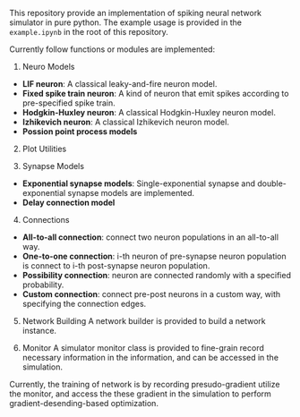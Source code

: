 This repository provide an implementation of spiking neural network simulator in pure python.
The example usage is provided in the `example.ipynb` in the root of this repository.

Currently follow functions or modules are implemented:
1. Neuro Models
+ **LIF neuron**: A classical leaky-and-fire neuron model.
+ **Fixed spike train neuron**: A kind of neuron that emit spikes according to pre-specified spike train.
+ **Hodgkin-Huxley neuron**: A classical Hodgkin-Huxley neuron model.
+ **Izhikevich neuron**: A classical Izhikevich neuron model.
+ **Possion point process models**

2. Plot Utilities

3. Synapse Models
+ **Exponential synapse models**: Single-exponential synapse and double-exponential synapse models are implemented.
+ **Delay connection model**

4. Connections 
+ **All-to-all connection**: connect two neuron populations in an all-to-all way.
+ **One-to-one connection**: i-th neuron of pre-synapse neuron population is connect to i-th post-synapse neuron population.
+ **Possibility connection**: neuron are connected randomly with a specified probability.
+ **Custom connection**: connect pre-post neurons in a custom way, with specifying the connection edges.

5. Network Building
A network builder is provided to build a network instance.

6. Monitor
A simulator monitor class is provided to fine-grain record necessary information in the information, and can be accessed in the simulation. 

Currently, the training of network is by recording presudo-gradient utilize the monitor, and 
access the these gradient in the simulation to perform gradient-desending-based optimization.